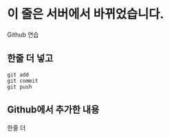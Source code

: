 # 이 줄은 서버에서 바뀌었습니다.

Github 연습


## 한줄 더 넣고

```
git add
git commit
git push
```

## Github에서 추가한 내용

한줄 더

